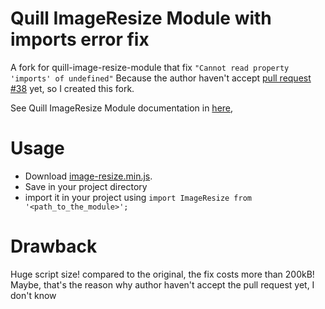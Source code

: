 # Quill ImageResize Module with imports error fix

A fork for quill-image-resize-module that fix `"Cannot read property 'imports' of undefined"`
Because the author haven't accept [pull request #38](https://github.com/kensnyder/quill-image-resize-module/pull/38) yet, so I created this fork. 

See Quill ImageResize Module documentation in [here](https://github.com/kensnyder/quill-image-resize-module),

# Usage 

- Download [image-resize.min.js](https://github.com/khasburrahman/quill-image-resize-module-fix-imports-error/raw/master/image-resize.min.js). 
- Save in your project directory 
- import it in your project using `import ImageResize from '<path_to_the_module>';`

# Drawback 

Huge script size! compared to the original, the fix costs more than 200kB!
Maybe, that's the reason why author haven't accept the pull request yet, I don't know
